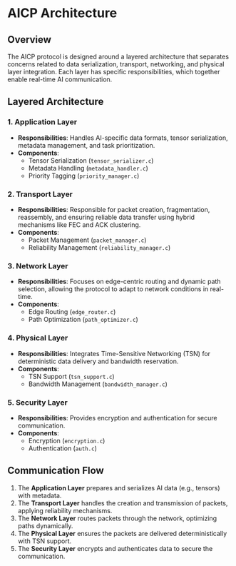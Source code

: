 # AICP Architecture

## Overview
The AICP protocol is designed around a layered architecture that separates concerns related to data serialization, transport, networking, and physical layer integration. Each layer has specific responsibilities, which together enable real-time AI communication.

## Layered Architecture

### 1. Application Layer
- **Responsibilities**: Handles AI-specific data formats, tensor serialization, metadata management, and task prioritization.
- **Components**:
  - Tensor Serialization (`tensor_serializer.c`)
  - Metadata Handling (`metadata_handler.c`)
  - Priority Tagging (`priority_manager.c`)

### 2. Transport Layer
- **Responsibilities**: Responsible for packet creation, fragmentation, reassembly, and ensuring reliable data transfer using hybrid mechanisms like FEC and ACK clustering.
- **Components**:
  - Packet Management (`packet_manager.c`)
  - Reliability Management (`reliability_manager.c`)

### 3. Network Layer
- **Responsibilities**: Focuses on edge-centric routing and dynamic path selection, allowing the protocol to adapt to network conditions in real-time.
- **Components**:
  - Edge Routing (`edge_router.c`)
  - Path Optimization (`path_optimizer.c`)

### 4. Physical Layer
- **Responsibilities**: Integrates Time-Sensitive Networking (TSN) for deterministic data delivery and bandwidth reservation.
- **Components**:
  - TSN Support (`tsn_support.c`)
  - Bandwidth Management (`bandwidth_manager.c`)

### 5. Security Layer
- **Responsibilities**: Provides encryption and authentication for secure communication.
- **Components**:
  - Encryption (`encryption.c`)
  - Authentication (`auth.c`)

## Communication Flow
1. The **Application Layer** prepares and serializes AI data (e.g., tensors) with metadata.
2. The **Transport Layer** handles the creation and transmission of packets, applying reliability mechanisms.
3. The **Network Layer** routes packets through the network, optimizing paths dynamically.
4. The **Physical Layer** ensures the packets are delivered deterministically with TSN support.
5. The **Security Layer** encrypts and authenticates data to secure the communication.
